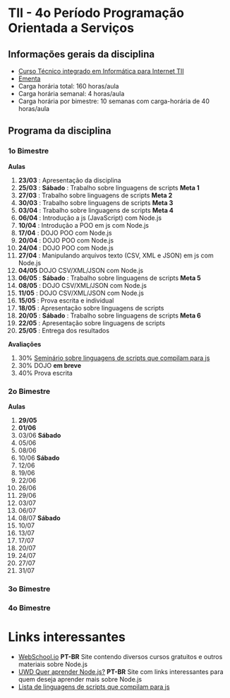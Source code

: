 # TII - 4o Período Programação Orientada a Serviços

## Informações gerais da disciplina

- [Curso Técnico integrado em Informática para Internet TII](http://diatinf.ifrn.edu.br/doku.php?id=cursos:tecnicos:ii:start)
- [Ementa](http://diatinf.ifrn.edu.br/lib/exe/fetch.php?media=cursos:tecnicos:ii:info4_-_programacao_orientada_a_servicos.pdf)
- Carga horária total: 160 horas/aula
- Carga horária semanal: 4 horas/aula
- Carga horária por bimestre: 10 semanas com carga-horária de 40 horas/aula

## Programa da disciplina

### 1o Bimestre

**Aulas**

1. __23/03__ : Apresentação da disciplina
2. __25/03__ : **Sábado** : Trabalho sobre linguagens de scripts __Meta 1__
3. __27/03__ : Trabalho sobre linguagens de scripts __Meta 2__
4. __30/03__ : Trabalho sobre linguagens de scripts __Meta 3__
5. __03/04__ : Trabalho sobre linguagens de scripts __Meta 4__
6. __06/04__ : Introdução a js (JavaScript) com Node.js
7. __10/04__ : Introdução a POO em js com Node.js
8. __17/04__ : DOJO POO com Node.js
9. __20/04__ : DOJO POO com Node.js
10. __24/04__ : DOJO POO com Node.js
11. __27/04__ : Manipulando arquivos texto (CSV, XML e JSON) em js com Node.js
12. __04/05__ DOJO CSV/XML/JSON com Node.js
13. __06/05__ : **Sábado** : Trabalho sobre linguagens de scripts __Meta 5__
14. __08/05__ : DOJO CSV/XML/JSON com Node.js
15. __11/05__ : DOJO CSV/XML/JSON com Node.js
16. __15/05__ : Prova escrita e individual
17. __18/05__ : Apresentação sobre linguagens de scripts
18. __20/05__ : **Sábado** : Trabalho sobre linguagens de scripts __Meta 6__
19. __22/05__ : Apresentação sobre linguagens de scripts
20. __25/05__ : Entrega dos resultados

**Avaliações**
1. 30% [Seminário sobre linguagens de scripts que compilam para js](../../wiki/2017.1.1oBim.Trabalho.Linguagens_de_script)
2. 30% DOJO __em breve__
3. 40% Prova escrita

### 2o Bimestre

**Aulas**

1. __29/05__
2. __01/06__
3. 03/06 **Sábado**
4. 05/06
5. 08/06
6. 10/06 **Sábado**
7. 12/06
8. 19/06
9. 22/06
10. 26/06
11. 29/06
12. 03/07
13. 06/07
14. 08/07 **Sábado**
15. 10/07
16. 13/07
17. 17/07
18. 20/07
19. 24/07
20. 27/07
21. 31/07


### 3o Bimestre



### 4o Bimestre

# Links interessantes
- [WebSchool.io](http://webschool.io/) **PT-BR** Site contendo diversos cursos gratuitos e outros materiais sobre Node.js
- [UWD Quer aprender Node.js?](https://udgwebdev.com/quer-aprender-node-js-atualizado/) **PT-BR** Site com links interessantes para quem deseja aprender mais sobre Node.js
- [Lista de linguagens de scripts que compilam para js](https://github.com/jashkenas/coffeescript/wiki/List-of-languages-that-compile-to-JS)
